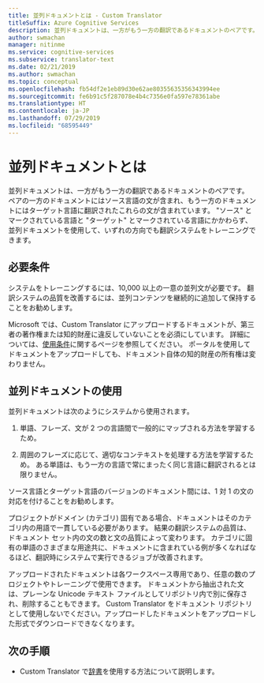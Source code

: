 ```yaml
---
title: 並列ドキュメントとは - Custom Translator
titleSuffix: Azure Cognitive Services
description: 並列ドキュメントは、一方がもう一方の翻訳であるドキュメントのペアです。 ペアの一方のドキュメントにはソース言語の文が含まれ、もう一方のドキュメントにはターゲット言語に翻訳されたこれらの文が含まれています。
author: swmachan
manager: nitinme
ms.service: cognitive-services
ms.subservice: translator-text
ms.date: 02/21/2019
ms.author: swmachan
ms.topic: conceptual
ms.openlocfilehash: fb54df2e1eb89d30e62ae80355635356343994ee
ms.sourcegitcommit: fe6b91c5f287078e4b4c7356e0fa597e78361abe
ms.translationtype: HT
ms.contentlocale: ja-JP
ms.lasthandoff: 07/29/2019
ms.locfileid: "68595449"
---
```

# <a name="what-are-parallel-documents"></a>並列ドキュメントとは

並列ドキュメントは、一方がもう一方の翻訳であるドキュメントのペアです。 ペアの一方のドキュメントにはソース言語の文が含まれ、もう一方のドキュメントにはターゲット言語に翻訳されたこれらの文が含まれています。
"ソース" とマークされている言語と "ターゲット" とマークされている言語にかかわらず、並列ドキュメントを使用して、いずれの方向でも翻訳システムをトレーニングできます。

## <a name="requirements"></a>必要条件

システムをトレーニングするには、10,000 以上の一意の並列文が必要です。 翻訳システムの品質を改善するには、並列コンテンツを継続的に追加して保持することをお勧めします。

Microsoft では、Custom Translator にアップロードするドキュメントが、第三者の著作権または知的財産に違反していないことを必須にしています。 詳細については、[使用条件](https://azure.microsoft.com/support/legal/cognitive-services-terms/)に関するページを参照してください。
ポータルを使用してドキュメントをアップロードしても、ドキュメント自体の知的財産の所有権は変わりません。

## <a name="use-of-parallel-documents"></a>並列ドキュメントの使用

並列ドキュメントは次のようにシステムから使用されます。

1.  単語、フレーズ、文が 2 つの言語間で一般的にマップされる方法を学習するため。

2.  周囲のフレーズに応じて、適切なコンテキストを処理する方法を学習するため。 ある単語は、もう一方の言語で常にまったく同じ言語に翻訳されるとは限りません。

ソース言語とターゲット言語のバージョンのドキュメント間には、1 対 1 の文の対応を付けることをお勧めします。

プロジェクトがドメイン (カテゴリ) 固有である場合、ドキュメントはそのカテゴリ内の用語で一貫している必要があります。 結果の翻訳システムの品質は、ドキュメント セット内の文の数と文の品質によって変わります。 カテゴリに固有の単語のさまざまな用途共に、ドキュメントに含まれている例が多くなればなるほど、翻訳時にシステムで実行できるジョブが改善されます。

アップロードされたドキュメントは各ワークスペース専用であり、任意の数のプロジェクトやトレーニングで使用できます。 ドキュメントから抽出された文は、プレーンな Unicode テキスト ファイルとしてリポジトリ内で別に保存され、削除することもできます。 Custom Translator をドキュメント リポジトリとして使用しないでください。アップロードしたドキュメントをアップロードした形式でダウンロードできなくなります。



## <a name="next-steps"></a>次の手順

- Custom Translator で[辞書](what-is-dictionary.md)を使用する方法について説明します。
